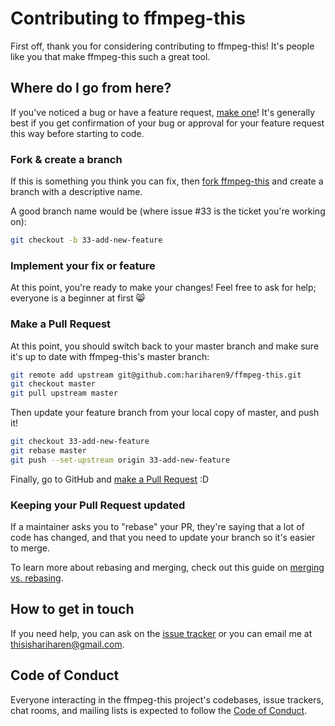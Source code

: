 # Contributing to ffmpeg-this

First off, thank you for considering contributing to ffmpeg-this! It's people like you that make ffmpeg-this such a great tool.

## Where do I go from here?

If you've noticed a bug or have a feature request, [make one](https://github.com/hariharen9/ffmpeg-this/issues/new)! It's generally best if you get confirmation of your bug or approval for your feature request this way before starting to code.

### Fork & create a branch

If this is something you think you can fix, then [fork ffmpeg-this](https://github.com/hariharen9/ffmpeg-this/fork) and create a branch with a descriptive name.

A good branch name would be (where issue #33 is the ticket you're working on):

```sh
git checkout -b 33-add-new-feature
```

### Implement your fix or feature

At this point, you're ready to make your changes! Feel free to ask for help; everyone is a beginner at first :smile_cat:

### Make a Pull Request

At this point, you should switch back to your master branch and make sure it's up to date with ffmpeg-this's master branch:

```sh
git remote add upstream git@github.com:hariharen9/ffmpeg-this.git
git checkout master
git pull upstream master
```

Then update your feature branch from your local copy of master, and push it!

```sh
git checkout 33-add-new-feature
git rebase master
git push --set-upstream origin 33-add-new-feature
```

Finally, go to GitHub and [make a Pull Request](https://github.com/hariharen9/ffmpeg-this/compare) :D

### Keeping your Pull Request updated

If a maintainer asks you to "rebase" your PR, they're saying that a lot of code has changed, and that you need to update your branch so it's easier to merge.

To learn more about rebasing and merging, check out this guide on [merging vs. rebasing](https://www.atlassian.com/git/tutorials/merging-vs-rebasing).

## How to get in touch

If you need help, you can ask on the [issue tracker](https://github.com/hariharen9/ffmpeg-this/issues) or you can email me at [thisishariharen@gmail.com](mailto:thisishariharen@gmail.com).

## Code of Conduct

Everyone interacting in the ffmpeg-this project's codebases, issue trackers, chat rooms, and mailing lists is expected to follow the [Code of Conduct](CODE_OF_CONDUCT.md).
